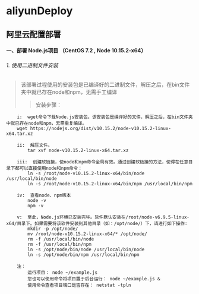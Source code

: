 # aliyunDeploy  
## 阿里云配置部署
#### 一、部署 Node.js项目 （CentOS 7.2 , Node 10.15.2-x64）<br>

###### 1. 使用二进制文件安装
>该部署过程使用的安装包是已编译好的二进制文件，解压之后，在bin文件夹中就已存在node和npm，无需手工编译
>>安装步骤：
```
    i:  wget命令下载Node.js安装包。该安装包是编译好的文件，解压之后，在bin文件夹中就已存在node和npm，无需重复编译。
    wget https://nodejs.org/dist/v10.15.2/node-v10.15.2-linux-x64.tar.xz
```
```
    ii:  解压文件。
        tar xvf node-v10.15.2-linux-x64.tar.xz
```
```
    iii:  创建软链接，使node和npm命令全局有效。通过创建软链接的方法，使得在任意目录下都可以直接使用node和npm命令：
        ln -s /root/node-v10.15.2-linux-x64/bin/node /usr/local/bin/node
        ln -s /root/node-v10.15.2-linux-x64/bin/npm /usr/local/bin/npm
```
```
    iv:  查看node、npm版本
        node -v
        npm -v
```
```
    v:  至此，Node.js环境已安装完毕。软件默认安装在/root/node-v6.9.5-linux-x64/目录下。如果需要将该软件安装到其他目录（如：/opt/node/）下，请进行如下操作:
        mkdir -p /opt/node/
        mv /root/node-v10.15.2-linux-x64/* /opt/node/
        rm -f /usr/local/bin/node
        rm -f /usr/local/bin/npm
        ln -s /opt/node/bin/node /usr/local/bin/node
        ln -s /opt/node/bin/npm /usr/local/bin/npm
```
```
    注：
        运行项目： node ~/example.js 
        您也可以使用命令将项目置于后台运行： node ~/example.js & 
        使用命令查看项目端口是否存在： netstat -tpln
```
